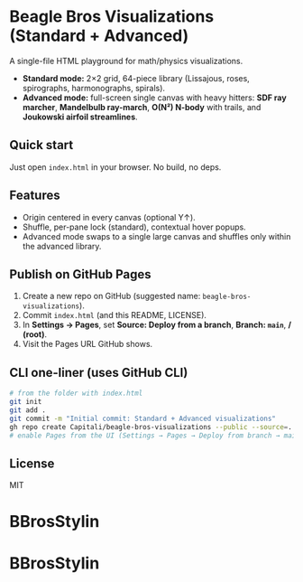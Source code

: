 # Beagle Bros Visualizations (Standard + Advanced)

A single-file HTML playground for math/physics visualizations.  
- **Standard mode:** 2×2 grid, 64-piece library (Lissajous, roses, spirographs, harmonographs, spirals).  
- **Advanced mode:** full-screen single canvas with heavy hitters: **SDF ray marcher**, **Mandelbulb ray-march**, **O(N²) N‑body** with trails, and **Joukowski airfoil streamlines**.

## Quick start
Just open `index.html` in your browser. No build, no deps.

## Features
- Origin centered in every canvas (optional Y↑).
- Shuffle, per-pane lock (standard), contextual hover popups.
- Advanced mode swaps to a single large canvas and shuffles only within the advanced library.

## Publish on GitHub Pages
1. Create a new repo on GitHub (suggested name: `beagle-bros-visualizations`).  
2. Commit `index.html` (and this README, LICENSE).  
3. In **Settings → Pages**, set **Source: Deploy from a branch**, **Branch: `main`**, **/ (root)**.  
4. Visit the Pages URL GitHub shows.

## CLI one-liner (uses GitHub CLI)
```bash
# from the folder with index.html
git init
git add .
git commit -m "Initial commit: Standard + Advanced visualizations"
gh repo create Capitali/beagle-bros-visualizations --public --source=. --remote=origin --push
# enable Pages from the UI (Settings → Pages → Deploy from branch → main /root)
```

## License
MIT
# BBrosStylin
# BBrosStylin
